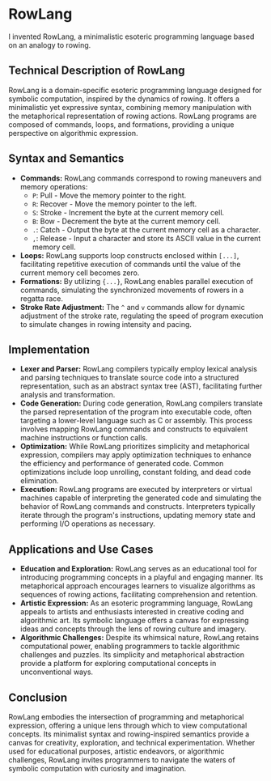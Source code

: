 # RowLang
I invented RowLang, a minimalistic esoteric programming language based on an analogy to rowing.

## Technical Description of RowLang

RowLang is a domain-specific esoteric programming language designed for symbolic computation, inspired by the dynamics of rowing. 
It offers a minimalistic yet expressive syntax, combining memory manipulation with the metaphorical representation of rowing actions. 
RowLang programs are composed of commands, loops, and formations, providing a unique perspective on algorithmic expression.

## Syntax and Semantics

- **Commands:** RowLang commands correspond to rowing maneuvers and memory operations:
  - `P`: Pull - Move the memory pointer to the right.
  - `R`: Recover - Move the memory pointer to the left.
  - `S`: Stroke - Increment the byte at the current memory cell.
  - `B`: Bow - Decrement the byte at the current memory cell.
  - `.`: Catch - Output the byte at the current memory cell as a character.
  - `,`: Release - Input a character and store its ASCII value in the current memory cell.
- **Loops:** RowLang supports loop constructs enclosed within `[...]`, facilitating repetitive execution of commands until the value of the current memory cell becomes zero.
- **Formations:** By utilizing `{...}`, RowLang enables parallel execution of commands, simulating the synchronized movements of rowers in a regatta race.
- **Stroke Rate Adjustment:** The `^` and `v` commands allow for dynamic adjustment of the stroke rate, regulating the speed of program execution to simulate changes in rowing intensity and pacing.

## Implementation

- **Lexer and Parser:** RowLang compilers typically employ lexical analysis and parsing techniques to translate source code into a structured representation, such as an abstract syntax tree (AST), facilitating further analysis and transformation.
- **Code Generation:** During code generation, RowLang compilers translate the parsed representation of the program into executable code, often targeting a lower-level language such as C or assembly. This process involves mapping RowLang commands and constructs to equivalent machine instructions or function calls.
- **Optimization:** While RowLang prioritizes simplicity and metaphorical expression, compilers may apply optimization techniques to enhance the efficiency and performance of generated code. Common optimizations include loop unrolling, constant folding, and dead code elimination.
- **Execution:** RowLang programs are executed by interpreters or virtual machines capable of interpreting the generated code and simulating the behavior of RowLang commands and constructs. Interpreters typically iterate through the program's instructions, updating memory state and performing I/O operations as necessary.

## Applications and Use Cases

- **Education and Exploration:** RowLang serves as an educational tool for introducing programming concepts in a playful and engaging manner. Its metaphorical approach encourages learners to visualize algorithms as sequences of rowing actions, facilitating comprehension and retention.
- **Artistic Expression:** As an esoteric programming language, RowLang appeals to artists and enthusiasts interested in creative coding and algorithmic art. Its symbolic language offers a canvas for expressing ideas and concepts through the lens of rowing culture and imagery.
- **Algorithmic Challenges:** Despite its whimsical nature, RowLang retains computational power, enabling programmers to tackle algorithmic challenges and puzzles. Its simplicity and metaphorical abstraction provide a platform for exploring computational concepts in unconventional ways.

## Conclusion

RowLang embodies the intersection of programming and metaphorical expression, offering a unique lens through which to view computational concepts. Its minimalist syntax and rowing-inspired semantics provide a canvas for creativity, exploration, and technical experimentation. Whether used for educational purposes, artistic endeavors, or algorithmic challenges, RowLang invites programmers to navigate the waters of symbolic computation with curiosity and imagination.
